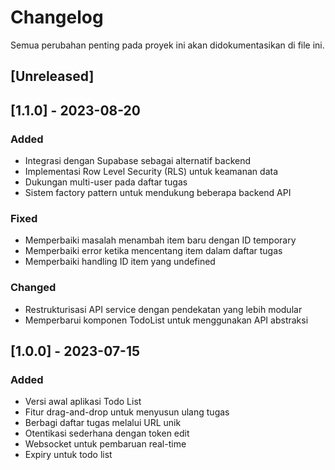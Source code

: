 # Changelog

Semua perubahan penting pada proyek ini akan didokumentasikan di file ini.

## [Unreleased]

## [1.1.0] - 2023-08-20

### Added

- Integrasi dengan Supabase sebagai alternatif backend
- Implementasi Row Level Security (RLS) untuk keamanan data
- Dukungan multi-user pada daftar tugas
- Sistem factory pattern untuk mendukung beberapa backend API

### Fixed

- Memperbaiki masalah menambah item baru dengan ID temporary
- Memperbaiki error ketika mencentang item dalam daftar tugas
- Memperbaiki handling ID item yang undefined

### Changed

- Restrukturisasi API service dengan pendekatan yang lebih modular
- Memperbarui komponen TodoList untuk menggunakan API abstraksi

## [1.0.0] - 2023-07-15

### Added

- Versi awal aplikasi Todo List
- Fitur drag-and-drop untuk menyusun ulang tugas
- Berbagi daftar tugas melalui URL unik
- Otentikasi sederhana dengan token edit
- Websocket untuk pembaruan real-time
- Expiry untuk todo list
